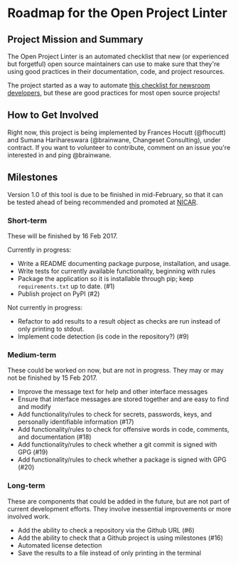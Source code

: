 # Roadmap for the Open Project Linter
## Project Mission and Summary
The Open Project Linter is an automated checklist that new (or experienced but
forgetful) open source maintainers can use to make sure that they're using
good practices in their documentation, code, and project resources.

The project started as a way to automate
[this checklist for newsroom developers](https://docs.google.com/document/d/1kTtHAgzlyteODMia1JmIGbKkjGugxKMZfxoWEGdku_Q/edit#),
but these are good practices for most open source projects!

## How to Get Involved
Right now, this project is being implemented by Frances Hocutt (@fhocutt) and
Sumana Harihareswara (@brainwane, Changeset Consulting), under contract. If you
want to volunteer to contribute, comment on an issue you're interested in and
ping @brainwane.

## Milestones
Version 1.0 of this tool is due to be finished in mid-February, so that it can
be tested ahead of being recommended and promoted at [NICAR](https://www.ire.org/conferences/nicar2017/).
### Short-term
These will be finished by 16 Feb 2017.

Currently in progress:
* Write a README documenting package purpose, installation, and usage.
* Write tests for currently available functionality, beginning with
  rules
* Package the application so it is installable through pip; keep `requirements.txt`
  up to date. (#1)
* Publish project on PyPI (#2)

Not currently in progress:
* Refactor to add results to a result object as checks are run instead of only
  printing to stdout.
* Implement code detection (is code in the repository?) (#9)

### Medium-term
These could be worked on now, but are not in progress. They may or may not be
finished by 15 Feb 2017.

* Improve the message text for help and other interface messages
* Ensure that interface messages are stored together and are easy to find
  and modify 
* Add functionality/rules to check for secrets, passwords, keys, and personally
  identifiable information (#17)
* Add functionality/rules to check for offensive words in code, comments, and
  documentation (#18)
* Add functionality/rules to check whether a git commit is signed with GPG (#19)
* Add functionality/rules to check whether a package is signed with GPG (#20)

### Long-term
These are components that could be added in the future, but are not part of
current development efforts. They involve inessential improvements or more
involved work.
* Add the ability to check a repository via the Github URL (#6)
* Add the ability to check that a Github project is using milestones (#16)
* Automated license detection
* Save the results to a file instead of only printing in the terminal
